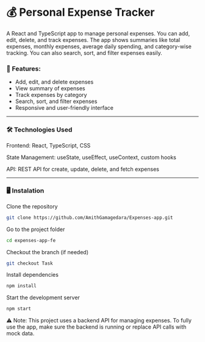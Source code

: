 # 💰 Personal Expense Tracker

A React and TypeScript app to manage personal expenses. You can add, edit, delete, and track expenses. The app shows summaries like total expenses, monthly expenses, average daily spending, and category-wise tracking. You can also search, sort, and filter expenses easily.

### 🚀 Features:

- Add, edit, and delete expenses
- View summary of expenses
- Track expenses by category
- Search, sort, and filter expenses
- Responsive and user-friendly interface

---

### 🛠 Technologies Used

Frontend: React, TypeScript, CSS

State Management: useState, useEffect, useContext, custom hooks

API: REST API for create, update, delete, and fetch expenses

---

### 🖥 Instalation

Clone the repository
```bash
git clone https://github.com/AmithGamagedara/Expenses-app.git
```

Go to the project folder
```bash
cd expenses-app-fe
```

Checkout the branch (if needed)
```bash
git checkout Task
```

Install dependencies
```bash
npm install
```

Start the development server
```bash
npm start
```


⚠️ Note: This project uses a backend API for managing expenses. To fully use the app, make sure the backend is running or replace API calls with mock data.




